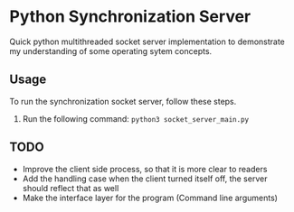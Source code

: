 # Python Synchronization Server

Quick python multithreaded socket server implementation to demonstrate my understanding of some operating sytem concepts.

## Usage

To run the synchronization socket server, follow these steps.

1. Run the following command: `python3 socket_server_main.py`

## TODO

- Improve the client side process, so that it is more clear to readers
- Add the handling case when the client turned itself off, the server should reflect that as well
- Make the interface layer for the program (Command line arguments)
